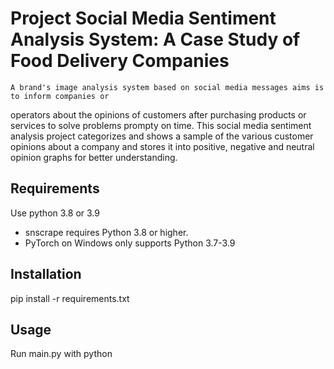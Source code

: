 # Project Social Media Sentiment Analysis System: A Case Study of Food Delivery Companies
    
    A brand's image analysis system based on social media messages aims is to inform companies or 
operators about the opinions of customers after purchasing products or services to solve problems prompty
on time. 
    This social media sentiment analysis project categorizes and shows a sample of the various
customer opinions about a company and stores it into positive, negative and neutral opinion graphs for
better understanding.

## Requirements 

Use python 3.8 or 3.9 

* snscrape requires Python 3.8 or higher.
* PyTorch  on Windows only supports Python 3.7-3.9

## Installation

pip install -r requirements.txt

## Usage

Run main.py with python